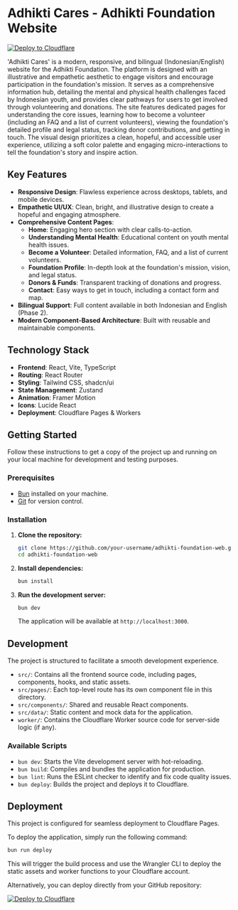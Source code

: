 # Adhikti Cares - Adhikti Foundation Website

[![Deploy to Cloudflare](https://deploy.workers.cloudflare.com/button)](https://deploy.workers.cloudflare.com/?url=https://github.com/yasminhafiza/generated-app-20251006-055826)

'Adhikti Cares' is a modern, responsive, and bilingual (Indonesian/English) website for the Adhikti Foundation. The platform is designed with an illustrative and empathetic aesthetic to engage visitors and encourage participation in the foundation's mission. It serves as a comprehensive information hub, detailing the mental and physical health challenges faced by Indonesian youth, and provides clear pathways for users to get involved through volunteering and donations. The site features dedicated pages for understanding the core issues, learning how to become a volunteer (including an FAQ and a list of current volunteers), viewing the foundation's detailed profile and legal status, tracking donor contributions, and getting in touch. The visual design prioritizes a clean, hopeful, and accessible user experience, utilizing a soft color palette and engaging micro-interactions to tell the foundation's story and inspire action.

## Key Features

- **Responsive Design**: Flawless experience across desktops, tablets, and mobile devices.
- **Empathetic UI/UX**: Clean, bright, and illustrative design to create a hopeful and engaging atmosphere.
- **Comprehensive Content Pages**:
    - **Home**: Engaging hero section with clear calls-to-action.
    - **Understanding Mental Health**: Educational content on youth mental health issues.
    - **Become a Volunteer**: Detailed information, FAQ, and a list of current volunteers.
    - **Foundation Profile**: In-depth look at the foundation's mission, vision, and legal status.
    - **Donors & Funds**: Transparent tracking of donations and progress.
    - **Contact**: Easy ways to get in touch, including a contact form and map.
- **Bilingual Support**: Full content available in both Indonesian and English (Phase 2).
- **Modern Component-Based Architecture**: Built with reusable and maintainable components.

## Technology Stack

- **Frontend**: React, Vite, TypeScript
- **Routing**: React Router
- **Styling**: Tailwind CSS, shadcn/ui
- **State Management**: Zustand
- **Animation**: Framer Motion
- **Icons**: Lucide React
- **Deployment**: Cloudflare Pages & Workers

## Getting Started

Follow these instructions to get a copy of the project up and running on your local machine for development and testing purposes.

### Prerequisites

- [Bun](https://bun.sh/) installed on your machine.
- [Git](https://git-scm.com/) for version control.

### Installation

1.  **Clone the repository:**
    ```sh
    git clone https://github.com/your-username/adhikti-foundation-web.git
    cd adhikti-foundation-web
    ```

2.  **Install dependencies:**
    ```sh
    bun install
    ```

3.  **Run the development server:**
    ```sh
    bun dev
    ```
    The application will be available at `http://localhost:3000`.

## Development

The project is structured to facilitate a smooth development experience.

-   `src/`: Contains all the frontend source code, including pages, components, hooks, and static assets.
-   `src/pages/`: Each top-level route has its own component file in this directory.
-   `src/components/`: Shared and reusable React components.
-   `src/data/`: Static content and mock data for the application.
-   `worker/`: Contains the Cloudflare Worker source code for server-side logic (if any).

### Available Scripts

-   `bun dev`: Starts the Vite development server with hot-reloading.
-   `bun build`: Compiles and bundles the application for production.
-   `bun lint`: Runs the ESLint checker to identify and fix code quality issues.
-   `bun deploy`: Builds the project and deploys it to Cloudflare.

## Deployment

This project is configured for seamless deployment to Cloudflare Pages.

To deploy the application, simply run the following command:

```sh
bun run deploy
```

This will trigger the build process and use the Wrangler CLI to deploy the static assets and worker functions to your Cloudflare account.

Alternatively, you can deploy directly from your GitHub repository:

[![Deploy to Cloudflare](https://deploy.workers.cloudflare.com/button)](https://deploy.workers.cloudflare.com/?url=https://github.com/yasminhafiza/generated-app-20251006-055826)